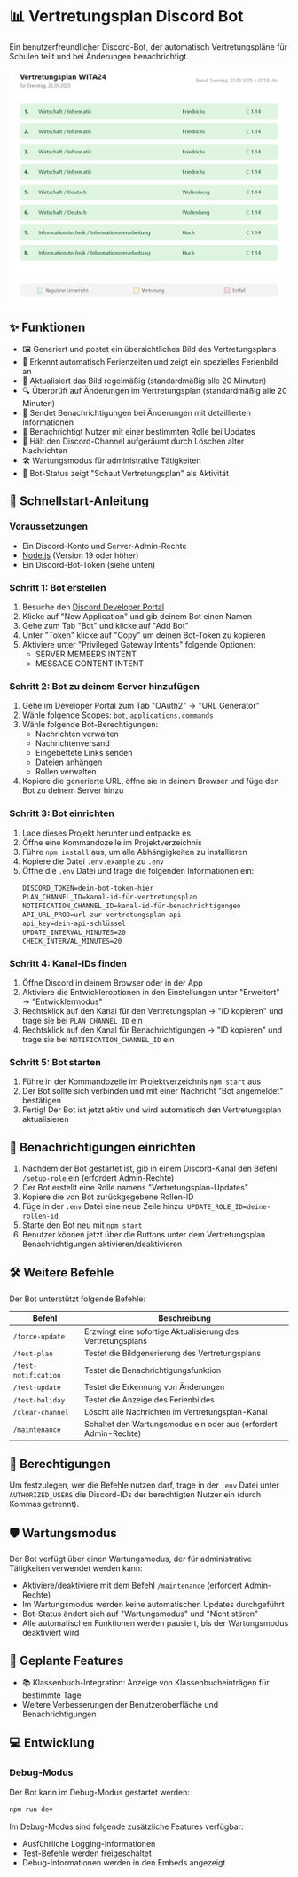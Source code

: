 # 📊 Vertretungsplan Discord Bot

Ein benutzerfreundlicher Discord-Bot, der automatisch Vertretungspläne für Schulen teilt und bei Änderungen benachrichtigt.

![Vertretungsplan-Beispiel](https://github.com/tobihdff/vertretungsplan-bot/blob/main/docs/preview.png?raw=true)

## ✨ Funktionen

- 🖼️ Generiert und postet ein übersichtliches Bild des Vertretungsplans
- 🌴 Erkennt automatisch Ferienzeiten und zeigt ein spezielles Ferienbild an
- 🔄 Aktualisiert das Bild regelmäßig (standardmäßig alle 20 Minuten)
- 🔍 Überprüft auf Änderungen im Vertretungsplan (standardmäßig alle 20 Minuten)
- 📢 Sendet Benachrichtigungen bei Änderungen mit detaillierten Informationen
- 🔔 Benachrichtigt Nutzer mit einer bestimmten Rolle bei Updates
- 🧹 Hält den Discord-Channel aufgeräumt durch Löschen alter Nachrichten
- 🛠️ Wartungsmodus für administrative Tätigkeiten
- 👀 Bot-Status zeigt "Schaut Vertretungsplan" als Aktivität

## 🚀 Schnellstart-Anleitung

### Voraussetzungen

- Ein Discord-Konto und Server-Admin-Rechte
- [Node.js](https://nodejs.org/) (Version 19 oder höher)
- Ein Discord-Bot-Token (siehe unten)

### Schritt 1: Bot erstellen

1. Besuche den [Discord Developer Portal](https://discord.com/developers/applications)
2. Klicke auf "New Application" und gib deinem Bot einen Namen
3. Gehe zum Tab "Bot" und klicke auf "Add Bot"
4. Unter "Token" klicke auf "Copy" um deinen Bot-Token zu kopieren
5. Aktiviere unter "Privileged Gateway Intents" folgende Optionen:
   - SERVER MEMBERS INTENT
   - MESSAGE CONTENT INTENT

### Schritt 2: Bot zu deinem Server hinzufügen

1. Gehe im Developer Portal zum Tab "OAuth2" → "URL Generator"
2. Wähle folgende Scopes: `bot`, `applications.commands`
3. Wähle folgende Bot-Berechtigungen:
   - Nachrichten verwalten
   - Nachrichtenversand
   - Eingebettete Links senden
   - Dateien anhängen
   - Rollen verwalten
4. Kopiere die generierte URL, öffne sie in deinem Browser und füge den Bot zu deinem Server hinzu

### Schritt 3: Bot einrichten

1. Lade dieses Projekt herunter und entpacke es
2. Öffne eine Kommandozeile im Projektverzeichnis
3. Führe `npm install` aus, um alle Abhängigkeiten zu installieren
4. Kopiere die Datei `.env.example` zu `.env`
5. Öffne die `.env` Datei und trage die folgenden Informationen ein:
   ```
   DISCORD_TOKEN=dein-bot-token-hier
   PLAN_CHANNEL_ID=kanal-id-für-vertretungsplan
   NOTIFICATION_CHANNEL_ID=kanal-id-für-benachrichtigungen
   API_URL_PROD=url-zur-vertretungsplan-api
   api_key=dein-api-schlüssel
   UPDATE_INTERVAL_MINUTES=20
   CHECK_INTERVAL_MINUTES=20
   ```

### Schritt 4: Kanal-IDs finden

1. Öffne Discord in deinem Browser oder in der App
2. Aktiviere die Entwickleroptionen in den Einstellungen unter "Erweitert" → "Entwicklermodus"
3. Rechtsklick auf den Kanal für den Vertretungsplan → "ID kopieren" und trage sie bei `PLAN_CHANNEL_ID` ein
4. Rechtsklick auf den Kanal für Benachrichtigungen → "ID kopieren" und trage sie bei `NOTIFICATION_CHANNEL_ID` ein

### Schritt 5: Bot starten

1. Führe in der Kommandozeile im Projektverzeichnis `npm start` aus
2. Der Bot sollte sich verbinden und mit einer Nachricht "Bot angemeldet" bestätigen
3. Fertig! Der Bot ist jetzt aktiv und wird automatisch den Vertretungsplan aktualisieren

## 🔔 Benachrichtigungen einrichten

1. Nachdem der Bot gestartet ist, gib in einem Discord-Kanal den Befehl `/setup-role` ein (erfordert Admin-Rechte)
2. Der Bot erstellt eine Rolle namens "Vertretungsplan-Updates"
3. Kopiere die von Bot zurückgegebene Rollen-ID
4. Füge in der `.env` Datei eine neue Zeile hinzu: `UPDATE_ROLE_ID=deine-rollen-id`
5. Starte den Bot neu mit `npm start`
6. Benutzer können jetzt über die Buttons unter dem Vertretungsplan Benachrichtigungen aktivieren/deaktivieren

## 🛠️ Weitere Befehle

Der Bot unterstützt folgende Befehle:

| Befehl | Beschreibung |
|--------|--------------|
| `/force-update` | Erzwingt eine sofortige Aktualisierung des Vertretungsplans |
| `/test-plan` | Testet die Bildgenerierung des Vertretungsplans |
| `/test-notification` | Testet die Benachrichtigungsfunktion |
| `/test-update` | Testet die Erkennung von Änderungen |
| `/test-holiday` | Testet die Anzeige des Ferienbildes |
| `/clear-channel` | Löscht alle Nachrichten im Vertretungsplan-Kanal |
| `/maintenance` | Schaltet den Wartungsmodus ein oder aus (erfordert Admin-Rechte) |

## 🔐 Berechtigungen

Um festzulegen, wer die Befehle nutzen darf, trage in der `.env` Datei unter `AUTHORIZED_USERS` die Discord-IDs der berechtigten Nutzer ein (durch Kommas getrennt).

## 🛡️ Wartungsmodus

Der Bot verfügt über einen Wartungsmodus, der für administrative Tätigkeiten verwendet werden kann:

- Aktiviere/deaktiviere mit dem Befehl `/maintenance` (erfordert Admin-Rechte)
- Im Wartungsmodus werden keine automatischen Updates durchgeführt
- Bot-Status ändert sich auf "Wartungsmodus" und "Nicht stören"
- Alle automatischen Funktionen werden pausiert, bis der Wartungsmodus deaktiviert wird

## 🔮 Geplante Features

- 📚 Klassenbuch-Integration: Anzeige von Klassenbucheinträgen für bestimmte Tage
- Weitere Verbesserungen der Benutzeroberfläche und Benachrichtigungen

## 💻 Entwicklung

### Debug-Modus

Der Bot kann im Debug-Modus gestartet werden:

```bash
npm run dev
```

Im Debug-Modus sind folgende zusätzliche Features verfügbar:
- Ausführliche Logging-Informationen
- Test-Befehle werden freigeschaltet
- Debug-Informationen werden in den Embeds angezeigt